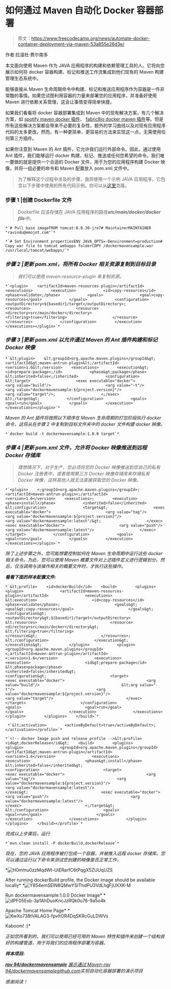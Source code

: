 # 如何通过 Maven 自动化 Docker 容器部署

> 原文：<https://www.freecodecamp.org/news/automate-docker-container-deployment-via-maven-53a855e26d3e/>

作者:拉温杜·费尔南多

本文面向使用 Maven 作为 JAVA 应用程序的构建和依赖管理工具的人。它将向您展示如何将 docker 容器构建、标记和推送工作流集成到他们现有的 Maven 构建管理生态系统中。

能够直接从 Maven 生命周期命令中构建、标记和推送应用程序作为容器是一件非常酷的事情。如果您试图利用容器的力量来部署您的应用程序，并准备好使用 Maven 进行依赖关系管理，这会让事情变得简单快捷。

如果我们看看将 docker 容器部署集成到 Maven 中的现有解决方案，有几个解决方案，如 [spotify maven docker 插件](https://github.com/spotify/docker-client)、 [fabric8io docker maven 插件](https://github.com/fabric8io/docker-maven-plugin)等。但是所有这些解决方案都会带来不必要的复杂性、额外的学习曲线以及对现有应用程序代码的太多更改。然而，有一种更简单、更容易的方法来实现这一点，无需使用任何第三方插件。

如果你注意到 Maven 的 Ant 插件，它允许我们运行外部命令。因此，通过使用 Ant 插件，我们能够运行 docker 构建、标记、推送或任何您希望的命令。我们唯一要做的就是提供一个合适的 Docker 文件，用于为您的应用程序构建 Docker 映像，并将一组必要的命令和 Maven 配置放入 pom.xml 文件中。

> 为了解释这个过程中涉及的步骤，我将使用一个示例 JAVA 应用程序。它包含以下步骤中使用的所有代码示例。你可以从[这里](https://github.com/rav94/dockermavensample)克隆。

### **步骤 1 |创建 Dockerfile 文件**

> Dockerfile 应该存储在 JAVA 应用程序的路径***src/main/docker/docker file****中。*

```
*`# Pull base imageFROM tomcat:8.0.30-jre7# MaintainerMAINTAINER "ravindu@emojot.com"`*
```

```
*`# Set Environment propertiesENV JAVA_OPTS=-Denvironment=production# Copy war file to tomcat webapps folderCOPY /dockermavensample.war /usr/local/tomcat/webapps/`*
```

### ***步骤 2 |更新 pom.xml，将所有 Docker 相关资源复制到目标目录***

> *我们可以使用 maven-resource-plugin 来复制资源。*

```
*`<plugin>    <artifactId>maven-resources-plugin</artifactId>    <executions>        <execution>            <id>copy-resources</id>            <phase>validate<;/phase>            <goals>                <goal>copy-resources</goal>            </goals>            <configuration>                <outputDirectory>${basedir}/target</outputDirectory>;                <resources>                    <resource>                        <directory>src/main/docker</directory>                        <filtering>true</filtering>                    </resource>                </resources>            </configuration>        </execution>    </executions></plugin>`*
```

### ***步骤 3 |更新 pom.xml 以允许通过 Maven 的 Ant 插件构建和标记 Docker 映像***

```
*`&lt;plugin>    &lt;groupId>org.apache.maven.plugins</groupId&gt;    <artifactId&gt;maven-antrun-plugin&lt;/artifactId>    <version>1.6&lt;/version>    <executions>        <execution&gt;            <id>prepare-package<;/id>            <phase&gt;package</phase>            &lt;inherited>false<;/inherited>            <configuration>                &lt;target>                    <exec executable="docker">                        <arg value="build"/>                        <arg value="-t"/>                        <arg value="dockermavensample:${project.version}"/>                        <arg value="target"/>;                    <;/exec>                &lt;/target&gt;            </configuration>            <goals>                <goal>run</goal>            </goals>        </execution>    </executions></plugin>`*
```

*Maven 的 Ant 插件将按照以下顺序在 Maven 生命周期的打包阶段执行 docker 命令，这将从在步骤 2 中复制到目标文件夹中的 docker 文件构建 docker 映像。*

```
*`docker build -t dockermavensample:1.0.0 target`*
```

### ***步骤 4 |更新 pom.xml 文件，允许将 Docker 映像推送到远程 Docker 存储库***

> *理想情况下，对于生产，您必须将您的 Docker 映像推送到您自己的私有 Docker 注册表中，或者使用第三方 Docker 映像存储库来存储私有 Docker 映像，这样其他人就无法直接获取您的 Docker 映像。*

```
*`<plugin>    <;groupId>org.apache.maven.plugins</groupId>;    <artifactId>maven-antrun-plugin<;/artifactId>    <version>1.6</version>    <executions>;        <execution>            <phase>install</phase>            <inherited>false</inherited>            &lt;configuration>                <target&gt;                    <exec executable="docker">                        <arg value="tag"/>                        <arg value="dockermavensample:${project.version}"/>                        <arg value="dockermavensample:latest"/&gt;                    </exec>                    <exec executable="docker">                        <arg value="push"/>                        <arg value="dockermavensample:latest"/>                    </exec>                </target>            </configuration>            <goals>                <goal>run</goal>            </goals>        </execution>    </executions></plugin>`*
```

*除了上述步骤之外，您可能想要控制如何在 Maven 生命周期中运行这些 docker 相关命令。为此，您可以使用 Maven 概要文件对上述插件定义进行逻辑划分。然后，仅当调用与该操作相关的概要文件时，才执行这些操作。*

***看看下面的样本配置文件:***

```
*`&lt;profile>    <id>dockerBuild</id>    <build>        <plugins>            <plugin>                <artifactId>maven-resources-plugin</artifactId>                <executions>                    &lt;execution>                        <id>copy-resources</id>                        <phase>validate</phase>;                        <goals&gt;                            <goal&gt;copy-resources</goal>                        </goals&gt;                        <configuration&gt;                            <outputDirectory&gt;${basedir}/target</outputDirectory>                            &lt;resources>                                <resource>                                    <directory>src/main/docker</directory&gt;                                    &lt;filtering>true</filtering>                                </resource&gt;                            </resources>;                        &lt;/configuration>                    </execution&gt;                </executions&gt;            </plugin>            <plugin>                <groupId>org.apache.maven.plugins</groupId>                <;artifactId>maven-antrun-plugin</artifactId>                <;version>1.6</version>                <executions>                    <execution>                        <id&gt;prepare-package</id>                        &lt;phase>package</phase>                        <inherited>false</inherited&gt;                        <configuration&gt;                            <target>                                <exec executable="docker">                                    <arg value="build"/>                                    &lt;arg value="-t"/>                                    <arg value="dockermavensample:${project.version}"/>                                    <arg value="target"/>                                </exec>                            </target>                        </configuration>                        <goals>                            <goal>run</goal>                        </goals>                    </execution>                </executions>            </plugin>        </plugins>    </build>`*
```

```
 *`&lt;activation>        <activeByDefault>true</activeByDefault>;    </activation></profile>`*
```

```
*`<!-- docker Image push and release profile -->&lt;profile>    <id&gt;dockerRelease</id&gt;    <build>        <plugins>            <plugin>                <groupId>org.apache.maven.plugins</groupId>                <artifactId&gt;maven-antrun-plugin</artifactId>                <version>1.6</version>                <executions>                    <execution>                        <phase&gt;install</phase>                        &lt;inherited>false</inherited&gt;                        <configuration>                            <target>                                <exec executable="docker">                                    <arg value="tag"/>                                    <arg value="dockermavensample:${project.version}"/>                                    <arg value="dockermavensample:latest"/>                                </exec&gt;                                <exec executable="docker">                                    <arg value="push"/>                                    <arg value="dockermavensample:latest"/>                                </exec>                            <;/target&gt;                        &lt;/configuration>                        <goals>                            <goal>run</goal>                        </goals>                    </execution>                </executions>            </plugin>        </plugins>    </build></profile>`*
```

*完成以上步骤后，运行*

```
*`mvn clean install -P dockerBuild,dockerRelease`*
```

*现在，您的 JAVA 应用程序被打包成一个容器，并被推入远程 docker 存储库。您可以通过运行以下命令来测试您创建的映像是否正常工作，*

*![H0mmu0zzMqdWt-UiERarfC6tPqgX5ZUUqUZS](img/382a1e6228ba0c2c578af127b3d6fe23.png)

After running dockerBuild profile, the Docker image should be available locally* *![Y854emSEIN8QMwYSIThdPU3VdLhgFjUXXK-M](img/90b25d1ca5f94caa015af44b2c851243.png)

Run dockermavensample:1.0.0 Docker Image* *![dPF05Esb-3p1AhDuoKncJzRQk0u76-9a5o4k](img/7245e03388419093a405f1aaeeab362c.png)

Apache Tomcat Home Page* *![KwXo738tVALAG3-fpvItOR4DqSKRcGuLDWVs](img/af4d028e10482677943c7401ae8eaf69.png)

Kaboom! :)* 

*正如您所看到的，我们可以使用已经可用的 Maven 特性和插件来创建一个结构良好的构建管道，用于将我们的应用程序部署为容器。*

***样本项目:***

*[**rav 94/dockermavensample**](https://github.com/rav94/dockermavensample)
[*展示通过 Maven-rav 94/dockermavensample*github.com](https://github.com/rav94/dockermavensample)实现自动化容器部署的演示项目*

*感谢阅读！*